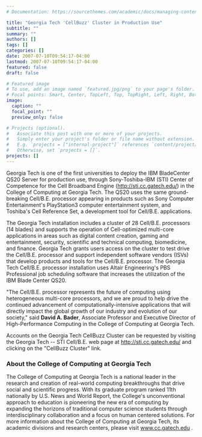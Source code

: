 ```yaml
---
# Documentation: https://sourcethemes.com/academic/docs/managing-content/

title: "Georgia Tech 'CellBuzz' Cluster in Production Use"
subtitle: ""
summary: ""
authors: []
tags: []
categories: []
date: 2007-07-10T09:54:17-04:00
lastmod: 2007-07-10T09:54:17-04:00
featured: false
draft: false

# Featured image
# To use, add an image named `featured.jpg/png` to your page's folder.
# Focal points: Smart, Center, TopLeft, Top, TopRight, Left, Right, BottomLeft, Bottom, BottomRight.
image:
  caption: ""
  focal_point: ""
  preview_only: false

# Projects (optional).
#   Associate this post with one or more of your projects.
#   Simply enter your project's folder or file name without extension.
#   E.g. `projects = ["internal-project"]` references `content/project/deep-learning/index.md`.
#   Otherwise, set `projects = []`.
projects: []
---
```


Georgia Tech is one of the first universities to deploy the IBM BladeCenter QS20 Server for production use,
through Sony-Toshiba-IBM (STI) Center of Competence for the Cell Broadband Engine (http://sti.cc.gatech.edu/) in the College of
Computing at Georgia Tech. The QS20 uses the same ground-breaking Cell/B.E. processor appearing in products such as Sony
Computer Entertainment's PlayStation3 computer entertainment system, and Toshiba's Cell Reference Set, a development tool for
Cell/B.E. applications.

The Georgia Tech installation includes a cluster of 28 Cell/B.E. processors (14 blades) and supports the operation of Cell-optimized
multi-core applications in areas such as digital content creation, gaming and entertainment, security, scientific and technical
computing, biomedicine, and finance. Georgia Tech grants users access on the cluster to test drive the Cell/B.E. processor and
support independent software vendors (ISVs) that develop products and tools for the Cell/B.E. processor. The Georgia Tech
Cell/B.E. processor installation uses Altair Engineering's PBS Professional job scheduling software that increases the utilization of
the IBM Blade Center QS20.

"The Cell/B.E. processor represents the future of computing using heterogeneous multi-core processors, and we are proud to help
drive the continued advancement of computationally-intensive applications that will directly impact the global growth of our industry
and evolution of our society," said **David A. Bader**, Associate Professor and Executive Director of High-Performance Computing in
the College of Computing at Georgia Tech.

Accounts on the Georgia Tech CellBuzz Cluster can be requested by visiting the Georgia Tech -- STI Cell/B.E. web page at
http://sti.cc.gatech.edu/ and clicking on the "CellBuzz Cluster" link.

### About the College of Computing at Georgia Tech ###

The College of Computing at Georgia Tech is a national leader in the research and creation of real-world computing breakthroughs
that drive social and scientific progress. With its graduate program ranked 11th nationally by U.S. News and World Report, the
College's unconventional approach to education is pioneering the new era of computing by expanding the horizons of traditional
computer science students through interdisciplinary collaboration and a focus on human centered solutions. For more information
about the College of Computing at Georgia Tech, its academic divisions and research centers, please visit www.cc.gatech.edu .
